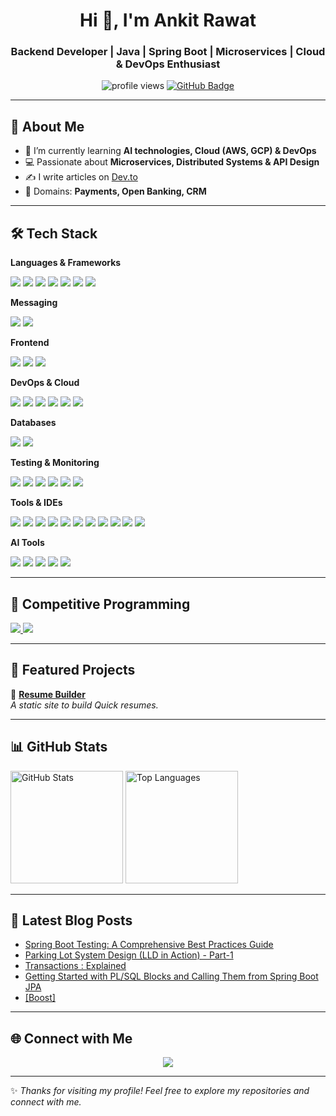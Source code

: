 <!-- Profile Header -->
<h1 align="center">Hi 👋, I'm Ankit Rawat</h1>
<h3 align="center">Backend Developer | Java | Spring Boot | Microservices | Cloud & DevOps Enthusiast</h3>

<p align="center">
  <img src="https://komarev.com/ghpvc/?username=ankitdevcode&label=Profile%20Views&color=0e75b6&style=flat" alt="profile views" />
  <a href="https://github.com/ankitdevcode?tab=followers"><img src="https://img.shields.io/github/followers/ankitdevcode?label=Followers&style=social" alt="GitHub Badge"></a>
</p>

---

## 🚀 About Me
- 🌱 I’m currently learning **AI technologies, Cloud (AWS, GCP) & DevOps**  
- 💻 Passionate about **Microservices, Distributed Systems & API Design**  
- ✍️ I write articles on [Dev.to](https://dev.to/ankitdevcode)  
- 🎯 Domains: **Payments, Open Banking, CRM**  

---

## 🛠️ Tech Stack


**Languages & Frameworks**  
<p>
  <img src="https://img.shields.io/badge/Java-ED8B00?style=for-the-badge&logo=openjdk&logoColor=white"/>
  <img src="https://img.shields.io/badge/SpringBoot-6DB33F?style=for-the-badge&logo=springboot&logoColor=white"/>
  <img src="https://img.shields.io/badge/SpringSecurity-6DB33F?style=for-the-badge&logo=springsecurity&logoColor=white"/>
  <img src="https://img.shields.io/badge/SQL-003B57?style=for-the-badge&logo=postgresql&logoColor=white"/>
  <img src="https://img.shields.io/badge/Hibernate-59666C?style=for-the-badge&logo=hibernate&logoColor=yellow"/>
  <img src="https://img.shields.io/badge/Microservices-FF6F00?style=for-the-badge&logo=microgen&logoColor=white"/>
  <img src="https://img.shields.io/badge/Multi--Threading-007ACC?style=for-the-badge&logo=java&logoColor=white"/>
</p>


**Messaging**
<p>
  <img src="https://img.shields.io/badge/Apache%20Kafka-231F20?style=for-the-badge&logo=apachekafka&logoColor=white"/>
  <img src="https://img.shields.io/badge/Spring%20Kafka-6DB33F?style=for-the-badge&logo=spring&logoColor=white"/>
</p>

**Frontend**  
<p>
  <img src="https://img.shields.io/badge/HTML5-E34F26?style=for-the-badge&logo=html5&logoColor=white"/>
  <img src="https://img.shields.io/badge/CSS3-1572B6?style=for-the-badge&logo=css3&logoColor=white"/>
  <img src="https://img.shields.io/badge/JavaScript-F7DF1E?style=for-the-badge&logo=javascript&logoColor=black"/>
</p>

**DevOps & Cloud**  
<p>
  <img src="https://img.shields.io/badge/Docker-2496ED?style=for-the-badge&logo=docker&logoColor=white"/>
  <img src="https://img.shields.io/badge/Kubernetes-326CE5?style=for-the-badge&logo=kubernetes&logoColor=white"/>
  <img src="https://img.shields.io/badge/AWS-FF9900?style=for-the-badge&logo=amazonaws&logoColor=white"/>
  <img src="https://img.shields.io/badge/PCF-002F87?style=for-the-badge&logo=cloudfoundry&logoColor=white"/>
  <img src="https://img.shields.io/badge/GitLab-FC6D26?style=for-the-badge&logo=gitlab&logoColor=white"/>
  <img src="https://img.shields.io/badge/Linux-FCC624?style=for-the-badge&logo=linux&logoColor=black"/>
  
</p>

**Databases**  
<p>
  <img src="https://img.shields.io/badge/MySQL-005C84?style=for-the-badge&logo=mysql&logoColor=white"/>
  <img src="https://img.shields.io/badge/PostgreSQL-316192?style=for-the-badge&logo=postgresql&logoColor=white"/>
</p>

**Testing & Monitoring**  
<p>
  <img src="https://img.shields.io/badge/Prometheus-E6522C?style=for-the-badge&logo=prometheus&logoColor=white"/>
  <img src="https://img.shields.io/badge/Grafana-F46800?style=for-the-badge&logo=grafana&logoColor=white"/>
  <img src="https://img.shields.io/badge/JUnit5-25A162?style=for-the-badge&logo=junit5&logoColor=white"/>
  <img src="https://img.shields.io/badge/Splunk-000000?style=for-the-badge&logo=splunk&logoColor=white"/>
  <img src="https://img.shields.io/badge/Mockito-FFCA28?style=for-the-badge&logo=mockito&logoColor=black"/>
  <img src="https://img.shields.io/badge/JMeter-D22128?style=for-the-badge&logo=apachejmeter&logoColor=white"/>
</p>

**Tools & IDEs**

<p>
  <img src="https://img.shields.io/badge/Eclipse-2C2255?style=for-the-badge&logo=eclipseide&logoColor=white"/>
  <img src="https://img.shields.io/badge/IntelliJ%20IDEA-000000?style=for-the-badge&logo=intellijidea&logoColor=white"/>
  <img src="https://img.shields.io/badge/Maven-C71A36?style=for-the-badge&logo=apachemaven&logoColor=white"/>
  <img src="https://img.shields.io/badge/Putty-FFCC00?style=for-the-badge&logo=windowsterminal&logoColor=black"/>
  <img src="https://img.shields.io/badge/SOAP--UI-6CB33F?style=for-the-badge&logo=soap&logoColor=white"/>
  <img src="https://img.shields.io/badge/Postman-FF6C37?style=for-the-badge&logo=postman&logoColor=white"/>
  <img src="https://img.shields.io/badge/Jira-0052CC?style=for-the-badge&logo=jira&logoColor=white"/>
  <img src="https://img.shields.io/badge/Swagger-85EA2D?style=for-the-badge&logo=swagger&logoColor=black"/>
  <img src="https://img.shields.io/badge/OpenAPI%20Generator-6BA539?style=for-the-badge&logo=openapiinitiative&logoColor=white"/>
  <img src="https://img.shields.io/badge/Mermaid-009B77?style=for-the-badge&logo=mermaid&logoColor=white"/>
  <img src="https://img.shields.io/badge/Confluence-172B4D?style=for-the-badge&logo=confluence&logoColor=white"/>
</p>

**AI Tools** 

<p>
  <img src="https://img.shields.io/badge/ChatGPT-74aa9c?style=for-the-badge&logo=openai&logoColor=white"/>
  <img src="https://img.shields.io/badge/Claude-8A2BE2?style=for-the-badge&logo=anthropic&logoColor=white"/>
  <img src="https://img.shields.io/badge/GitHub%20Copilot-000000?style=for-the-badge&logo=github&logoColor=white"/>
  <img src="https://img.shields.io/badge/GitLab%20Duo-FC6D26?style=for-the-badge&logo=gitlab&logoColor=white"/>
  <img src="https://img.shields.io/badge/Gemini-4285F4?style=for-the-badge&logo=google&logoColor=white"/>
</p>

---

## 🧩 Competitive Programming  

<p>
  <a href="https://leetcode.com/u/AnkitDevCode/" target="_blank">
    <img src="https://img.shields.io/badge/LeetCode-FFA116?style=for-the-badge&logo=leetcode&logoColor=black"/>
  </a>
  <a href="https://www.hackerrank.com/ankitrawat741" target="_blank">
    <img src="https://img.shields.io/badge/HackerRank-2EC866?style=for-the-badge&logo=hackerrank&logoColor=white"/>
  </a>
</p>

---

## 📂 Featured Projects  

🔗 [**Resume Builder**](https://ankitdevcode.github.io/resume_builder/)  
*A static site to build Quick resumes.*  

---


## 📊 GitHub Stats

<p>
  <img src="https://github-readme-stats.vercel.app/api?username=ankitdevcode&show_icons=true&theme=radical" alt="GitHub Stats" height="180"/>
  <img src="https://github-readme-stats.vercel.app/api/top-langs/?username=ankitdevcode&layout=compact&theme=radical" alt="Top Languages" height="180"/>
</p>

---

## 📝 Latest Blog Posts
<!-- BLOG-START -->
- [Spring Boot Testing: A Comprehensive Best Practices Guide](https://dev.to/ankitdevcode/spring-boot-testing-a-comprehensive-best-practices-guide-1do6)
- [Parking Lot System Design (LLD in Action) - Part-1](https://dev.to/ankitdevcode/parking-lot-system-design-lld-in-action-part-1-6f0)
- [Transactions : Explained](https://dev.to/ankitdevcode/transactions-explained-an)
- [Getting Started with PL/SQL Blocks and Calling Them from Spring Boot JPA](https://dev.to/ankitdevcode/getting-started-with-plsql-blocks-and-calling-them-from-spring-boot-jpa-3192)
- [[Boost]](https://dev.to/ankitdevcode/-2m0l)
<!-- BLOG-END -->

---

## 🌐 Connect with Me
<p align="center">
  <a href="https://dev.to/ankitdevcode" target="_blank">
    <img src="https://img.shields.io/badge/Dev.to-0A0A0A?style=for-the-badge&logo=devdotto&logoColor=white"/>
  </a>
</p>

---

✨ *Thanks for visiting my profile! Feel free to explore my repositories and connect with me.*
